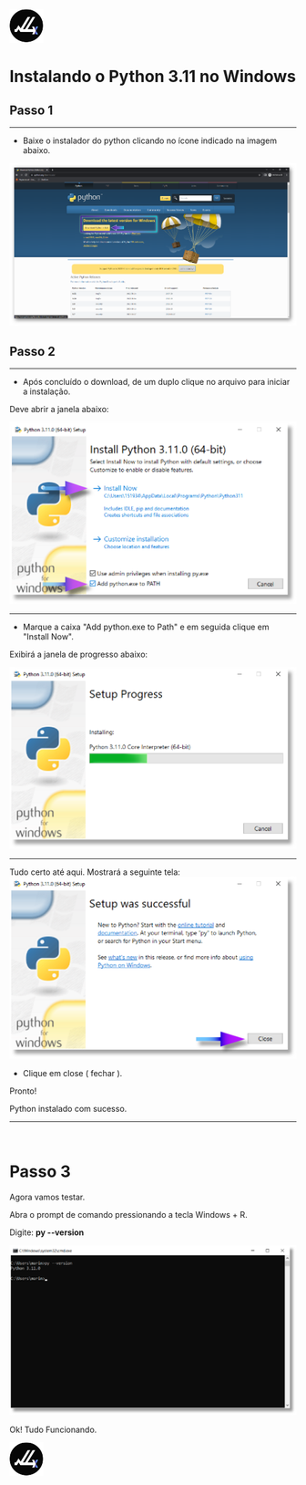 ![Link](/aula_00/logo/lg_q_v1.1.png)

# Instalando o Python 3.11 no Windows

## Passo 1 
---
- Baixe o instalador do python clicando no ícone indicado na imagem abaixo.

![alternate text](/aula_00/Instalador_pyt_janelas/download_link_python.png)

## Passo 2
---
- Após concluído o download, de um duplo clique no arquivo para iniciar a instalação.

Deve abrir a janela abaixo:

![alternate text](/aula_00/Instalador_pyt_janelas/Ativo_2Maior.png)


--- 
- Marque a caixa "Add python.exe to Path" e em seguida clique em "Install Now".

Exibirá a janela de progresso abaixo:

![alternate text](/aula_00/Instalador_pyt_janelas/Ativo_1maior.png)

---
Tudo certo até aqui. Mostrará a seguinte tela:
![alternate text](/aula_00/Instalador_pyt_janelas/Janela_03_maior.png)

- Clique em close ( fechar ).

Pronto!

Python instalado com sucesso.
***
&nbsp;
# Passo 3
Agora vamos testar.


Abra o prompt de comando pressionando a tecla Windows + R.

Digite: **py --version**

![alternate text](/aula_00/Instalador_pyt_janelas/Janela_cmd_v.png)

Ok! Tudo Funcionando.

![Link](/aula_00/logo/lg_q_v1.1.png)
